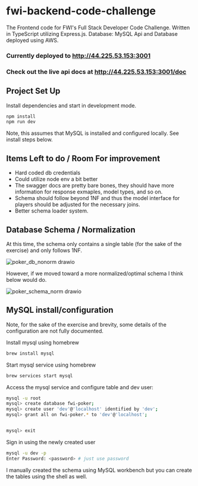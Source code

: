 # fwi-backend-code-challenge

The Frontend code for FWI's Full Stack Developer Code Challenge.
Written in TypeScript utilizing Express.js.
Database: MySQL
Api and Database deployed using AWS.

### Currently deployed to http://44.225.53.153:3001
### Check out the live api docs at http://44.225.53.153:3001/doc

## Project Set Up

Install dependencies and start in development mode.
```sh
npm install
npm run dev
```
Note, this assumes that MySQL is installed and configured locally. See install steps below.

## Items Left to do / Room For improvement
- Hard coded db credentials
- Could utilize node env a bit better
- The swagger docs are pretty bare bones, they should have more information for response exmaples, model types, and so on.
- Schema should follow beyond 1NF and thus the model interface for players should be adjusted for the necessary joins.
- Better schema loader system.

## Database Schema / Normalization
At this time, the schema only contains a single table (for the sake of the exercise) and only follows 1NF.

![poker_db_nonorm drawio](https://user-images.githubusercontent.com/26155547/140087537-1d3982c0-64e6-42ce-b528-de1342fdb3d1.png)

However, if we moved toward a more normalized/optimal schema I think below would do.

![poker_schema_norm drawio](https://user-images.githubusercontent.com/26155547/140087457-9c8f40d7-a8d3-4c1c-95b9-66741ea7527f.png)

## MySQL install/configuration
Note, for the sake of the exercise and brevity, some details of the configuration are not
fully documented.

Install mysql using homebrew
```sh
brew install mysql
```

Start mysql service using homebrew
```sh
brew services start mysql
```

Access the mysql service and configure table and dev user:
```sh
mysql -u root
mysql> create database fwi-poker;
mysql> create user 'dev'@'localhost' identified by 'dev';
mysql> grant all on fwi-poker.* to 'dev'@'localhost';


mysql> exit
```

Sign in using the newly created user
```sh
mysql -u dev -p
Enter Password: <password> # just use password
```

I manually created the schema using MySQL workbench but you can create the tables using the shell as well.

